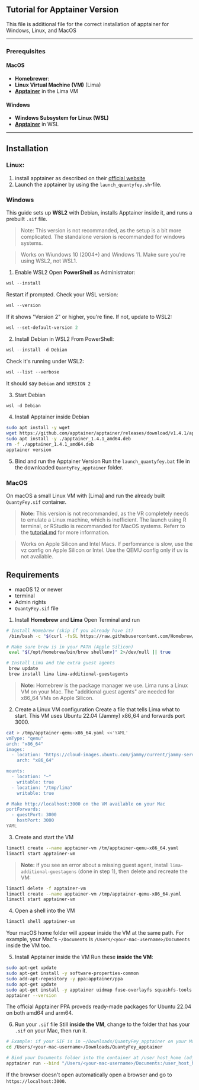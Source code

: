 ## Tutorial for Apptainer Version

This file is additional file for the correct installation of apptainer for Windows, Linux, and MacOS

---
### Prerequisites
#### **MacOS**
- **Homebrewer**:
- **Linux Virtual Machine (VM)** (Lima)
- [**Apptainer**](https://apptainer.org/docs/admin/main/installation.html) in the Lima VM

#### **Windows**
- **Windows Subsystem for Linux (WSL)**
- [**Apptainer**](https://apptainer.org/docs/admin/main/installation.html) in WSL

---
## Installation
### Linux:

1. install apptainer as described on their [official website](https://apptainer.org/docs/admin/main/installation.html#install-from-github-release-rpms)
2. Launch the apptainer by using the `launch_quantyfey.sh`-file.


### Windows
This guide sets up **WSL2** with Debian, installs Apptainer inside it, and runs a prebuilt `.sif` file.
> Note: This version is not recommanded, as the setup is a bit more complicated. The standalone version is recommanded for windows systems.

> Works on Wiundows 10 (2004+) and Windows 11.
> Make sure you're using WSL2, not WSL1.

1. Enable WSL2
Open **PowerShell** as Administrator:
``` powershell
wsl --install
```
Restart if prompted.
Check your WSL version:
``` powershell
wsl --version
```
If it shows "Version 2" or higher, you're fine.
If not, update to WSL2:
``` powershell
wsl --set-default-version 2
```

2. Install Debian in WSL2
From PowerShell:
``` powershell
wsl --install -d Debian
```
Check it's running under WSL2:
``` powershell
wsl --list --verbose
```

It should say `Debian` and `VERSION 2`

3. Start Debian
``` powershell
wsl -d Debian
```

4. Install Apptainer inside Debian
``` bash
sudo apt install -y wget
wget https://github.com/apptainer/apptainer/releases/download/v1.4.1/apptainer_1.4.1_amd64.deb
sudo apt install -y ./apptainer_1.4.1_amd64.deb
rm -f ./apptainer_1.4.1_amd64.deb
apptainer version
```

5. Bind and run the Apptainer Version
Run the `launch_quantyfey.bat` file in the downloaded `QuantyFey_apptainer` folder.


### MacOS

On macOS a small Linux VM with [Lima] and run the already built `QuantyFey.sif` container.
> **Note:** This version is not recommanded, as the VR completely needs to emulate a Linux machine, which is inefficient.
> The launch using R terminal, or RStudio is recommanded for MacOS systems. Referr to the [tutorial.md](/tutorial.md) for more information.

> Works on Apple Silicon and Intel Macs. 
> If perfomrance is slow, use the vz config on Apple Silicon or Intel. Use the QEMU config only if uv is not available.

## Requirements
- macOS 12 or newer
- terminal
- Admin rights
- `QuantyFey.sif` file

1. Install **Homebrew** and **Lima**
Open Terminal and run
``` bash
# Install Homebrew (skip if you already have it)
 /bin/bash -c "$(curl -fsSL https://raw.githubusercontent.com/Homebrew/install/HEAD/install.sh)"

# Make sure brew is in your PATH (Apple Silicon)
 eval "$(/opt/homebrew/bin/brew shellenv)" 2>/dev/null || true

# Install Lima and the extra guest agents
 brew update
 brew install lima lima-additional-guestagents
```

> **Note:** Homebrew is the package manager we use. Lima runs a Linux VM on your Mac. The "additional guest agents" are needed for x86_64 VMs on Apple Silicon.

2. Create a Linux VM configuration
Create a file that tells Lima what to start. This VM uses Ubuntu 22.04 (Jammy) x86_64 and forwards port 3000.

``` bash
cat > /tmp/apptainer-qemu-x86_64.yaml <<'YAML'
vmType: "qemu"
arch: "x86_64"
images:
  - location: "https://cloud-images.ubuntu.com/jammy/current/jammy-server-cloudimg-amd64.img"
    arch: "x86_64"

mounts:
  - location: "~"
    writable: true
  - location: "/tmp/lima"
    writable: true

# Make http://localhost:3000 on the VM available on your Mac
portForwards:
  - guestPort: 3000
    hostPort: 3000
YAML
```

3. Create and start the VM
``` bash
limactl create --name apptainer-vm /tm/apptainer-qemu-x86_64.yaml
limactl start apptainer-vm
```
 > **Note:** if you see an error about a missing guest agent, install `lima-additional-guestagens` (done in step 1), then delete and recreate the VM:
``` bash
limactl delete -f apptainer-vm
limactl create --name apptainer-vm /tmp/apptainer-qemu-x86_64.yaml
limactl start apptainer-vm
```

4. Open a shell into the VM
``` bash
limactl shell apptainer-vm
```
Your macOS home folder will appear inside the VM at the same path. For example, your Mac's `~/Documents` is `/Users/<your-mac-username>/Documents` inside the VM too.

5. Install Apptainer inside the VM
Run these **inside the VM**:
``` bash
sudo apt-get update
sudo apt-get install -y software-properties-common
sudo add-apt-repository -y ppa:apptainer/ppa
sudo apt-get update
sudo apt-get install -y apptainer uidmap fuse-overlayfs squashfs-tools
apptainer --version
```
The official Apptainer PPA proveds ready-made packages for Ubuntu 22.04 on both amd64 and arm64.

6. Run your `.sif` file
Still **inside the VM**, change to the folder that has your `.sif` on your Mac, then run it.

``` bash
# Example: if your SIF is in ~/Downloads/QuantyFey_apptainer on your Mac
cd /Users/<your-mac-username>/Downloads/QuantyFey_apptainer

# Bind your Documents folder into the container at /user_host_home (adjust if needed)
apptainer run --bind "/Users/<your-mac-username>/Documents:/user_host_home" ./QuantyFey.sif
```
If the browser doesn't open automatically open a browser and go to `https://localhost:3000`.
